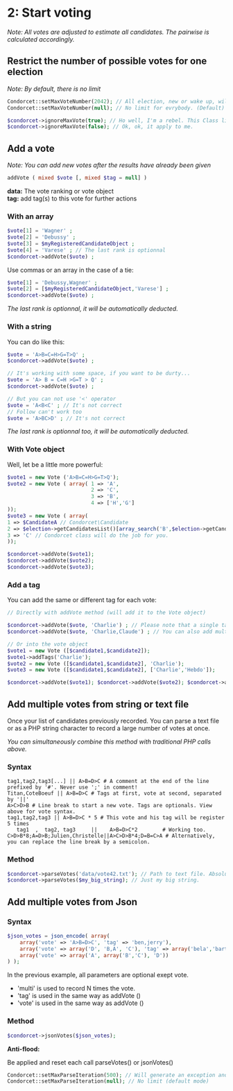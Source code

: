 # 2: Start voting
_Note: All votes are adjusted to estimate all candidates. The pairwise is calculated accordingly._

## Restrict the number of possible votes for one election
_Note: By default, there is no limit_  

```php
Condorcet::setMaxVoteNumber(2042); // All election, new or wake up, will be limit at this maximum vote number.
Condorcet::setMaxVoteNumber(null); // No limit for evrybody. (Default)

$condorcet->ignoreMaxVote(true); // Ho well, I'm a rebel. This Class limit do not apply to me.
$condorcet->ignoreMaxVote(false); // Ok, ok, it apply to me.
```

## Add a vote
_Note: You can add new votes after the results have already been given_  


```php
addVote ( mixed $vote [, mixed $tag = null] )
```
**data:** The vote ranking or vote object   
**tag:** add tag(s) to this vote for further actions



### With an array
```php
$vote[1] = 'Wagner' ;  
$vote[2] = 'Debussy' ;  
$vote[3] = $myRegisteredCandidateObject ;  
$vote[4] = 'Varese' ; // The last rank is optionnal 
$condorcet->addVote($vote) ;  
```

Use commas or an array in the case of a tie:  
```php
$vote[1] = 'Debussy,Wagner' ;  
$vote[2] = [$myRegisteredCandidateObject,'Varese'] ;  
$condorcet->addVote($vote) ; 
```

*The last rank is optionnal, it will be automatically deducted.*  

### With a string
You can do like this:

```php
$vote = 'A>B=C=H>G=T>Q' ;
$condorcet->addVote($vote) ;  

// It's working with some space, if you want to be durty...
$vote = 'A> B = C=H >G=T > Q' ;
$condorcet->addVote($vote) ;  

// But you can not use '<' operator
$vote = 'A<B<C' ; // It's not correct
// Follow can't work too
$vote = 'A>BC>D' ; // It's not correct
```

*The last rank is optionnal too, it will be automatically deducted.* 


### With Vote object
Well, let be a little more powerful:

```php
$vote1 = new Vote ('A>B=C=H>G=T>Q');
$vote2 = new Vote ( array( 1 => 'A',
                           2 => 'C',
                           3 => 'B',
                           4 => ['H','G']
));
$vote3 = new Vote ( array(
1 => $CandidateA // Condorcet\Candidate
2 => $election->getCandidatesList()[array_search('B',$election->getCandidatesList(),false)] // Put the object corresponding to the 'B' candidate from getCandidatesList method. Off course, ou can also just entrer string 'B' and Condorcet class will do the job for you.
3 => 'C' // Condorcet class will do the job for you.
));

$condorcet->addVote($vote1);  
$condorcet->addVote($vote2);  
$condorcet->addVote($vote3);  
```

### Add a tag
You can add the same or different tag for each vote:  
```php
// Directly with addVote method (will add it to the Vote object)

$condorcet->addVote($vote, 'Charlie') ; // Please note that a single tag is always created for each vote. 
$condorcet->addVote($vote, 'Charlie,Claude') ; // You can also add multiple tags, separated by commas. 

// Or into the vote object
$vote1 = new Vote ([$candidate1,$candidate2]);
$vote1->addTags('Charlie');
$vote2 = new Vote ([$candidate1,$candidate2], 'Charlie');
$vote3 = new Vote ([$candidate1,$candidate2], ['Charlie','Hebdo']);

$condorcet->addVote($vote1); $condorcet->addVote($vote2); $condorcet->addVote($vote3);
```   

## Add multiple votes from string or text file
Once your list of candidates previously recorded. You can parse a text file or as a PHP string character to record a large number of votes at once.   

*You can simultaneously combine this method with traditional PHP calls above.*  

### Syntax
```
tag1,tag2,tag3[...] || A>B=D>C # A comment at the end of the line prefixed by '#'. Never use ';' in comment!
Titan,CoteBoeuf || A>B=D>C # Tags at first, vote at second, separated by '||'
A>C>D>B # Line break to start a new vote. Tags are optionals. View above for vote syntax.
tag1,tag2,tag3 || A>B=D>C * 5 # This vote and his tag will be register 5 times
   tag1  ,  tag2, tag3     ||    A>B=D>C*2        # Working too.
C>D>B*8;A=D>B;Julien,Christelle||A>C>D>B*4;D=B=C>A # Alternatively, you can replace the line break by a semicolon.
``` 

### Method
```php
$condorcet->parseVotes('data/vote42.txt'); // Path to text file. Absolute or relative.
$condorcet->parseVotes($my_big_string); // Just my big string.
```

## Add multiple votes from Json

### Syntax
```php
$json_votes = json_encode( array(
	array('vote' => 'A>B=D>C', 'tag' => 'ben,jerry'),
	array('vote' => array('D', 'B,A', 'C'), 'tag' => array('bela','bartok'), 'multi' => 5),
	array('vote' => array('A', array('B','C'), 'D'))
) );
``` 

In the previous example, all parameters are optional exept vote.
* 'multi' is used to record N times the vote.   
* 'tag' is used in the same way as addVote ()  
* 'vote' is used in the same way as addVote ()   

### Method
```php
$condorcet->jsonVotes($json_votes);
```

**Anti-flood:**

Be applied and reset each call parseVotes() or jsonVotes()   

```php
Condorcet::setMaxParseIteration(500); // Will generate an exception and stop after 500 registered vote by call.
Condorcet::setMaxParseIteration(null); // No limit (default mode)
```  